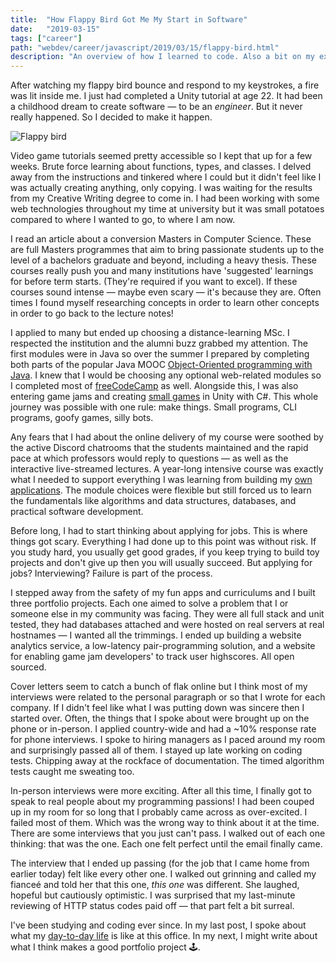 ```yaml
---
title:  "How Flappy Bird Got Me My Start in Software"
date:   "2019-03-15"
tags: ["career"]
path: "webdev/career/javascript/2019/03/15/flappy-bird.html"
description: "An overview of how I learned to code. Also a bit on my experience during my CS Masters."
---
```


After watching my flappy bird bounce and respond to my keystrokes, a fire was lit inside me. I just had completed a Unity tutorial at age 22. It had been a childhood dream to create software — to be an _engineer_. But it never really happened. So I decided to make it happen.

![Flappy bird](flappy-bird.gif)

Video game tutorials seemed pretty accessible so I kept that up for a few weeks. Brute force learning about functions, types, and classes. I delved away from the instructions and tinkered where I could but it didn't feel like I was actually creating anything, only copying. I was waiting for the results from my Creative Writing degree to come in. I had been working with some web technologies throughout my time at university but it was small potatoes compared to where I wanted to go, to where I am now.

I read an article about a conversion Masters in Computer Science. These are full Masters programmes that aim to bring passionate students up to the level of a bachelors graduate and beyond, including a heavy thesis. These courses really push you and many institutions have 'suggested' learnings for before term starts. (They're required if you want to excel). If these courses sound intense — maybe even scary — it's because they are. Often times I found myself researching concepts in order to learn other concepts in order to go back to the lecture notes!

I applied to many but ended up choosing a distance-learning MSc. I respected the institution and the alumni buzz grabbed my attention. The first modules were in Java so over the summer I prepared by completing both parts of the popular Java MOOC [Object-Oriented programming with Java](http://moocfi.github.io/courses/2013/programming-part-1/). I knew that I would be choosing any optional web-related modules so I completed most of [freeCodeCamp](https://www.freecodecamp.org/) as well. Alongside this, I was also entering game jams and creating [small games](https://healeycodes.com/projects/) in Unity with C#. This whole journey was possible with one rule: make things. Small programs, CLI programs, goofy games, silly bots.

Any fears that I had about the online delivery of my course were soothed by the active Discord chatrooms that the students maintained and the rapid pace at which professors would reply to questions — as well as the interactive live-streamed lectures. A year-long intensive course was exactly what I needed to support everything I was learning from building my [own applications](https://healeycodes.com/projects/). The module choices were flexible but still forced us to learn the fundamentals like algorithms and data structures, databases, and practical software development.

Before long, I had to start thinking about applying for jobs. This is where things got scary. Everything I had done up to this point was without risk. If you study hard, you usually get good grades, if you keep trying to build toy projects and don't give up then you will usually succeed. But applying for jobs? Interviewing? Failure is part of the process.

I stepped away from the safety of my fun apps and curriculums and I built three portfolio projects. Each one aimed to solve a problem that I or someone else in my community was facing. They were all full stack and unit tested, they had databases attached and were hosted on real servers at real hostnames — I wanted all the trimmings. I ended up building a website analytics service, a low-latency pair-programming solution, and a website for enabling game jam developers' to track user highscores. All open sourced.

Cover letters seem to catch a bunch of flak online but I think most of my interviews were related to the personal paragraph or so that I wrote for each company. If I didn't feel like what I was putting down was sincere then I started over. Often, the things that I spoke about were brought up on the phone or in-person. I applied country-wide and had a ~10% response rate for phone interviews. I spoke to hiring managers as I paced around my room and surprisingly passed all of them. I stayed up late working on coding tests. Chipping away at the rockface of documentation. The timed algorithm tests caught me sweating too.

In-person interviews were more exciting. After all this time, I finally got to speak to real people about my programming passions! I had been couped up in my room for so long that I probably came across as over-excited. I failed most of them. Which was the wrong way to think about it at the time. There are some interviews that you just can't pass. I walked out of each one thinking: that was the one. Each one felt perfect until the email finally came.

The interview that I ended up passing (for the job that I came home from earlier today) felt like every other one. I walked out grinning and called my fianceé and told her that this one, _this one_ was different. She laughed, hopeful but cautiously optimistic. I was surprised that my last-minute reviewing of HTTP status codes paid off — that part felt a bit surreal.

I've been studying and coding ever since. In my last post, I spoke about what my [day-to-day life](/webdev/career/javascript/2019/03/14/day-in-the-life.html) is like at this office. In my next, I might write about what I think makes a good portfolio project 🕹️.
